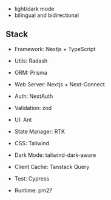 - light/dark mode
- bilingual and bidirectional


## Stack
- Framework: Nextjs + TypeScript
- Utils: Radash

- ORM: Prisma
- Web Server: Nextjs + Next-Connect
- Auth: NextAuth

- Validation: zod
- UI: Ant
- State Manager: RTK
- CSS: Tailwind
- Dark Mode: tailwind-dark-aware
- Client Cache: Tanstack Query

- Test: Cypress
- Runtime: pm2?
